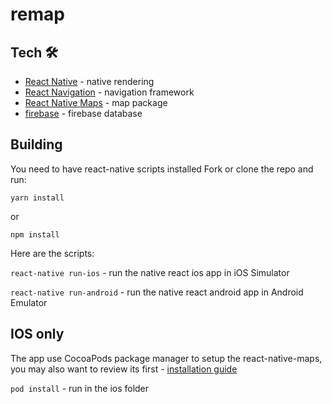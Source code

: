 # remap


## Tech 🛠

- [React Native](https://facebook.github.io/react-native/) - native rendering
- [React Navigation](https://reactnavigation.org/) - navigation framework
- [React Native Maps](https://github.com/react-native-community/react-native-maps) - map package
- [firebase](https://firebase.google.com) - firebase database



## Building

You need to have react-native scripts installed
Fork or clone the repo and run:

```
yarn install
```

or

```
npm install
```

Here are the scripts:

`react-native run-ios` - run the native react ios app in iOS Simulator

`react-native run-android` -  run the native react android app in Android Emulator

## IOS only

The app use CocoaPods package manager to setup the react-native-maps,
you may also want to review its first - [installation guide](https://guides.cocoapods.org/using/getting-started.html)

`pod install` - run in the ios folder 